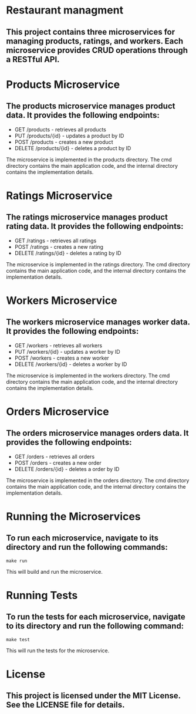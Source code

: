 # Restaurant managment

## This project contains three microservices for managing products, ratings, and workers. Each microservice provides CRUD operations through a RESTful API.

# Products Microservice

## The products microservice manages product data. It provides the following endpoints:

- GET /products - retrieves all products
- PUT /products/{id} - updates a product by ID
- POST /products - creates a new product
- DELETE /products/{id} - deletes a product by ID

The microservice is implemented in the products directory. The cmd directory contains the main application code, and the internal directory contains the implementation details.

# Ratings Microservice

## The ratings microservice manages product rating data. It provides the following endpoints:

- GET /ratings - retrieves all ratings
- POST /ratings - creates a new rating
- DELETE /ratings/{id} - deletes a rating by ID

The microservice is implemented in the ratings directory. The cmd directory contains the main application code, and the internal directory contains the implementation details.

# Workers Microservice

## The workers microservice manages worker data. It provides the following endpoints:

- GET /workers - retrieves all workers
- PUT /workers/{id} - updates a worker by ID
- POST /workers - creates a new worker
- DELETE /workers/{id} - deletes a worker by ID

The microservice is implemented in the workers directory. The cmd directory contains the main application code, and the internal directory contains the implementation details.


# Orders Microservice

## The orders microservice manages orders data. It provides the following endpoints:

- GET /orders - retrieves all orders
- POST /orders - creates a new order
- DELETE /orders/{id} - deletes a order by ID

The microservice is implemented in the orders directory. The cmd directory contains the main application code, and the internal directory contains the implementation details.

# Running the Microservices
## To run each microservice, navigate to its directory and run the following commands:

```Make
make run
```
This will build and run the microservice.

# Running Tests

## To run the tests for each microservice, navigate to its directory and run the following command:

```Make
make test
```
This will run the tests for the microservice.

# License

## This project is licensed under the MIT License. See the LICENSE file for details.

